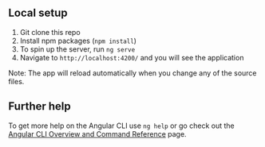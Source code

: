 ## Local setup

1. Git clone this repo
2. Install npm packages (`npm install`)
3. To spin up the server, run `ng serve` 
4. Navigate to `http://localhost:4200/` and you will see the application 

Note: The app will reload automatically when you change any of the source files.

## Further help

To get more help on the Angular CLI use `ng help` or go check out the [Angular CLI Overview and Command Reference](https://angular.io/cli) page.